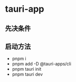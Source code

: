 # tauri-app

## 先决条件

## 启动方法
  - pnpm i
  - pnpm add -D @tauri-apps/cli
  - pnpm tauri init
  - pnpm tauri dev

